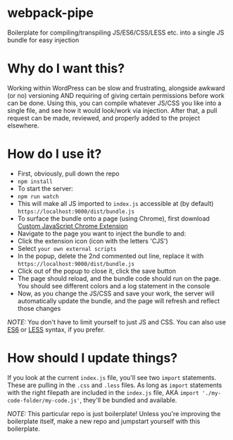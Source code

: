 # webpack-pipe
Boilerplate for compiling/transpiling JS/ES6/CSS/LESS etc. into a single JS bundle for easy injection

# Why do I want this?
Working within WordPress can be slow and frustrating, alongside awkward (or no) versioning AND requiring of giving certain permissions before work can be done. Using this, you can compile whatever JS/CSS you like into a single file, and see how it would look/work via injection. After that, a pull request can be made, reviewed, and properly added to the project elsewhere.

# How do I use it?
- First, obviously, pull down the repo
- `npm install`
- To start the server:
- `npm run watch`
- This will make all JS imported to `index.js` accessible at (by default) `https://localhost:9000/dist/bundle.js`
- To surface the bundle onto a page (using Chrome), first download [Custom JavaScript Chrome Extension](https://chrome.google.com/webstore/detail/custom-javascript-for-web/poakhlngfciodnhlhhgnaaelnpjljija?hl=en)
- Navigate to the page you want to inject the bundle to and:
- Click the extension icon (icon with the letters 'CJS')
- Select `your own external scripts`
- In the popup, delete the 2nd commented out line, replace it with `https://localhost:9000/dist/bundle.js`
- Click out of the popup to close it, click the save button
- The page should reload, and the bundle code should run on the page. You should see different colors and a log statement in the console
- Now, as you change the JS/CSS and save your work, the server will automatically update the bundle, and the page will refresh and reflect those changes

_NOTE:_ You don't have to limit yourself to just JS and CSS. You can also use [ES6](http://es6-features.org/) or [LESS](http://lesscss.org/) syntax, if you prefer.

# How should I update things?
If you look at the current `index.js` file, you'll see two `import` statements. These are pulling in the `.css` and `.less` files. As long as `import` statements with the right filepath are included in the `index.js` file, AKA `import './my-code-folder/my-code.js'`, they'll be bundled and available.

_NOTE:_ This particular repo is just boilerplate! Unless you're improving the boilerplate itself, make a new repo and jumpstart yourself with this boilerplate.
